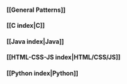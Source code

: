 #### [[General Patterns]]
#### [[C index|C]]
#### [[Java index|Java]]
#### [[HTML-CSS-JS index|HTML/CSS/JS]]
#### [[Python index|Python]]